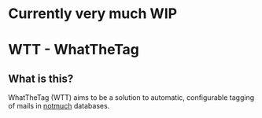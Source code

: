 # Currently very much WIP

# WTT - WhatTheTag

## What is this?
WhatTheTag (WTT) aims to be a solution to automatic, configurable tagging of
mails in [notmuch](https://git.notmuchmail.org/git/notmuch) databases.
